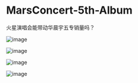 # MarsConcert-5th-Album
火星演唱会能带动华晨宇五专销量吗？

![image](https://github.com/yunyuuuu/MarsConcert-5th-Album/assets/105867559/15b2b6f0-24ac-4ab1-8612-af5052c848b9)

![image](https://github.com/yunyuuuu/MarsConcert-5th-Album/assets/105867559/bda245d7-5083-4257-abd4-8ae27c4712c8)

![image](https://github.com/yunyuuuu/MarsConcert-5th-Album/assets/105867559/86e4767e-2e2f-4b0d-92ac-dd498433f949)

![image](https://github.com/yunyuuuu/MarsConcert-5th-Album/assets/105867559/8337a9b9-d6a7-4b32-adfd-24fd8fc83b7e)
